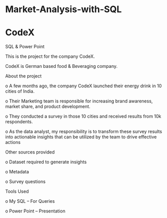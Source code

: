 # Market-Analysis-with-SQL
# CodeX
SQL &amp; Power Point


This is the project for the company CodeX. 

CodeX is German based food & Beveraging company.

About the project

o	A few months ago, the company CodeX launched their energy drink in 10 cities of India.

o	Their Marketing team is responsible for increasing brand awareness, market share, and product development.

o	They conducted a survey in those 10 cities and received results from 10k respondents.

o	As the data analyst, my responsibility is to transform these survey results into actionable insights that can be utilized by the team to drive effective actions

Other sources provided

o	Dataset required to generate insights  

o	Metadata

o	Survey questions   

Tools Used 

o	My SQL – For Queries 

o	Power Point – Presentation
